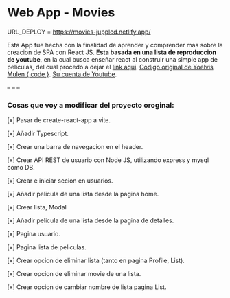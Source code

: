 # Web App - Movies

URL_DEPLOY = https://movies-jupplcd.netlify.app/

Esta App fue hecha con la finalidad de aprender y comprender mas sobre la creacion de SPA con React JS. **Esta basada en una lista de reproduccion de youtube**, en la cual busca enseñar react al construir una simple app de peliculas, del cual procedo a dejar el [link aqui](https://www.youtube.com/playlist?list=PL9T-KKyKXNClsgm8o1mKQH7Wc2fNqUOOF). [Codigo original de Yoelvis Mulen { code }](https://github.com/ymulenll/movies-curso-react/tree/master). [Su cuenta de Youtube](https://www.youtube.com/channel/UCp28AG2NaDuzyVaAT--2NGQ).

– – –

### Cosas que voy a modificar del proyecto oroginal:

[x] Pasar de create-react-app a vite.

[x] Añadir Typescript.

[x] Crear una barra de navegacion en el header.

[x] Crear API REST de usuario con Node JS, utilizando express y mysql como DB.

[x] Crear e iniciar secion en usuarios.

[x] Añadir pelicula de una lista desde la pagina home.

[x] Crear lista, Modal

[x] Añadir pelicula de una lista desde la pagina de detalles.

[x] Pagina usuario.

[x] Pagina lista de peliculas.

[x] Crear opcion de eliminar lista (tanto en pagina Profile, List).

[x] Crear opcion de eliminar movie de una lista.

[x] Crear opcion de cambiar nombre de lista pagina List.
